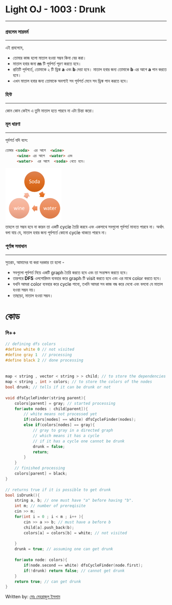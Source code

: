 # Light OJ - 1003 : Drunk
---

### প্রবলেম সারমর্ম  
---
এই প্রবলেমে,
- তোমার কাজ হলো মাতাল হওয়া সম্ভব কিনা বের করা।
- মাতাল হবার জন্য **m** টি পূর্বশর্ত পূরণ করতে হবে।
- প্রতিটি পূর্বশর্তে, তোমাকে ২ টি ড্রিঙ্ক **a** এবং **b** দেয়া হবে।  মাতাল হবার জন্য তোমাকে **b** এর আগে **a** পান করতে হবে।
- এখন মাতাল হবার জন্য তোমাকে অবশ্যই সব পূর্বশর্ত মেনে সব ড্রিঙ্ক পান করতে হবে। 

### হিন্ট
---
কোন কোন কেইস এ তুমি মাতাল হতে পারবে না এটা চিন্তা করো।

### মূল ধারণা
---
পূর্বশর্ত যদি বলে:
```html
তোমার <soda>  এর আগে  <wine>
     <wine> এর আগে  <water> এবং
     <water>  এর আগে  <soda> খেতে হবে।
```
<img src="https://github.com/codermehraj/problem-tutorials/blob/main/1003/relation.png?raw=true" width="35%" height="30%"> <br>
তাহলে তা সম্ভব হবে না কারন তা একটি cycle তৈরি করবে এবং একসাথে সবগুলো পূর্বশর্ত মানতে পারবে না। অর্থাৎ বলা যায় যে, মাতাল হবার জন্য পূর্বশর্তে কোনো cycle থাকতে পারবে না। 

### পূর্ণাঙ্গ সমাধান
---
সুতরাং, আমাদের যা করা দরকার তা হলো -
- সবগুলো পূর্বশর্ত নিয়ে একটি graph তৈরি করতে হবে এবং তা সংরক্ষন করতে হবে।
- তারপরে **DFS** এলগোরিদম ব্যবহার করে graph টি visit করতে হবে এবং এর মাঝে color করতে হবে।
- যখনি আমরা color ব্যবহার করে cycle পাবো, তখনি আমরা সব কাজ বন্ধ করে দেবো এবং বলবো যে মাতাল হওয়া সম্ভব নয়।
- তাছাড়া, মাতাল হওয়া সম্ভব।

# কোড

### সি++
```cpp
// defining dfs colors
#define white 0 // not visited
#define gray 1  // processing 
#define black 2 // done processing


map < string , vector < string > > child; // to store the dependencies
map < string , int > colors; // to store the colors of the nodes
bool drunk; // tells if it can be drunk or not

void dfsCycleFinder(string parent){
	colors[parent] = gray; // started processing
	for(auto nodes : child[parent]){
		// white means not processed yet
		if(colors[nodes] == white) dfsCycleFinder(nodes);
		else if(colors[nodes] == gray){
			// gray to gray in a directed graph
			// which means it has a cycle
			// if it has a cycle one cannot be drunk
			drunk = false;
			return;
		}
	}
	// finished processing
	colors[parent] = black;
}

// returns true if it is possible to get drunk
bool isDrunk(){
	string a, b; // one must have "a" before having "b".
	int m; // number of prereqisite
	cin >> m;
	for(int i = 0 ; i < m ; i++ ){
		cin >> a >> b; // must have a before b
		child[a].push_back(b);
		colors[a] = colors[b] = white; // not visited

	}
	drunk = true; // assuming one can get drunk

	for(auto node: colors){
		if(node.second == white) dfsCycleFinder(node.first);
		if(!drunk) return false; // cannot get drunk
	}
	return true; // can get drunk
}
```

Written by:
[মোঃ মেহরাজুল ইসলাম](https://lightoj.com/user/codermehraj)
